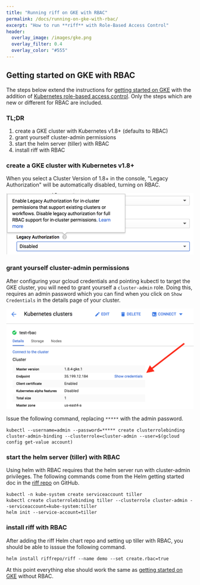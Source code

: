 ```yaml
---
title: "Running riff on GKE with RBAC"
permalink: /docs/running-on-gke-with-rbac/
excerpt: "How to run **riff** with Role-Based Access Control"
header:
  overlay_image: /images/gke.png
  overlay_filter: 0.4
  overlay_color: "#555"
---
```



## Getting started on GKE with RBAC
The steps below extend the instructions for [getting started on GKE](../getting-started-on-gke/)
with the addition of [Kubernetes role-based access control](https://kubernetes.io/docs/admin/authorization/rbac/). Only the steps which are new or different for RBAC are included. 

### TL;DR
1. create a GKE cluster with Kubernetes v1.8+ (defaults to RBAC)
2. grant yourself cluster-admin permissions
3. start the helm server (tiller) with RBAC
4. install riff with RBAC

### create a GKE cluster with Kubernetes v1.8+
When you select a Cluster Version of 1.8+ in the console, "Legacy Authorization" will be automatically disabled, turning on RBAC.

![Disable legacy authorization to turn on RBAC](/images/rbac-on.png)

### grant yourself cluster-admin permissions
After configuring your gcloud credentials and pointing kubectl to target the GKE cluster, you will need to grant yourself
a `cluster-admin` role. Doing this, requires an admin password which you can find when you click on `Show Credentials` 
in the details page of your cluster.

![Show credentials in console](/images/show-credentials.png)

Issue the following command, replacing `*****` with the admin password.
```
kubectl --username=admin --password=***** create clusterrolebinding cluster-admin-binding --clusterrole=cluster-admin --user=$(gcloud config get-value account)
```

### start the helm server (tiller) with RBAC
Using helm with RBAC requires that the helm server run with cluster-admin privileges. The following commands come from the Helm getting started doc in the [riff repo](https://github.com/projectriff/riff/blob/master/Getting-Started.adoc#install-helm) on GitHub.

```
kubectl -n kube-system create serviceaccount tiller
kubectl create clusterrolebinding tiller --clusterrole cluster-admin --serviceaccount=kube-system:tiller
helm init --service-account=tiller
```

### install riff with RBAC
After adding the riff Helm chart repo and setting up tiller with RBAC, you should be able to isssue the following command.

``` 
helm install riffrepo/riff --name demo --set create.rbac=true
```

At this point everything else should work the same as [getting started on GKE](../getting-started-on-gke/) without RBAC.
